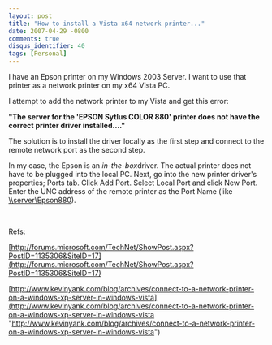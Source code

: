 ```yaml
---
layout: post
title: "How to install a Vista x64 network printer..."
date: 2007-04-29 -0800
comments: true
disqus_identifier: 40
tags: [Personal]
---
```

I have an Epson printer on my Windows 2003 Server. I want to use that
printer as a network printer on my x64 Vista PC.

I attempt to add the network printer to my Vista and get this error:

**"The server for the 'EPSON Sytlus COLOR 880' printer does not have the
correct printer driver installed...."**

The solution is to install the driver locally as the first step and
connect to the remote network port as the second step.

In my case, the Epson is an *in-the-box*driver. The actual printer does
not have to be plugged into the local PC. Next, go into the new printer
driver's properties; Ports tab. Click Add Port. Select Local Port and
click New Port. Enter the UNC address of the remote printer as the Port
Name (like [\\\\server\\Epson880](file://\\server\Epson880)).

 

Refs:

[http://forums.microsoft.com/TechNet/ShowPost.aspx?PostID=1135306&SiteID=17](http://forums.microsoft.com/TechNet/ShowPost.aspx?PostID=1135306&SiteID=17)

[http://www.kevinyank.com/blog/archives/connect-to-a-network-printer-on-a-windows-xp-server-in-windows-vista](http://www.kevinyank.com/blog/archives/connect-to-a-network-printer-on-a-windows-xp-server-in-windows-vista "http://www.kevinyank.com/blog/archives/connect-to-a-network-printer-on-a-windows-xp-server-in-windows-vista")
